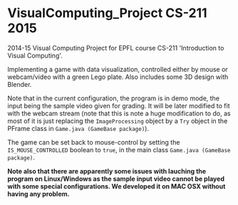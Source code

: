 # VisualComputing_Project CS-211 2015
2014-15 Visual Computing Project for EPFL course CS-211 'Introduction to Visual Computing'.

Implementing a game with data visualization, controlled either by mouse or webcam/video with a green Lego plate. Also includes some 3D design with Blender.

Note that in the current configuration, the program is in demo mode, the input being the sample video given for grading. It will be later modified to fit with the webcam stream (note that this is note a huge modification to do, as most of it is just replacing the <code>ImageProcessing</code> object by a <code>Try</code> object in the PFrame class in <code>Game.java (GameBase package)</code>).

The game can be set back to mouse-control by setting the <code>IS_MOUSE_CONTROLLED</code> boolean to <code>true</code>, in the main class <code>Game.java (GameBase package)</code>.

<b>Note also that there are apparently some issues with lauching the program on Linux/Windows as the sample input video cannot be played with some special configurations. We developed it on MAC OSX without having any problem.</b>
